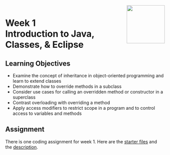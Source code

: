 <a href="../">
  <img src="/img/Introduction_to_Java_and_Object-Oriented_Programming_logo.avif" width="120" align="right">
</a>

# Week 1 <br>  Introduction to Java, Classes, & Eclipse

## Learning Objectives
- Examine the concept of inheritance in object-oriented programming and learn to extend classes
- Demonstrate how to override methods in a subclass
- Consider use cases for calling an overridden method or constructor in a superclass
- Contrast overloading with overriding a method
- Apply access modifiers to restrict scope in a program and to control access to variables and methods

## Assignment

There is one coding assignment for week 1. Here are the [starter files](./Coding%20Assignment/Starter%20Files) and the [description](./Coding%20Assignment/Intro%20to%20Java%20&%20OOP_Homework%201.pdf). 
